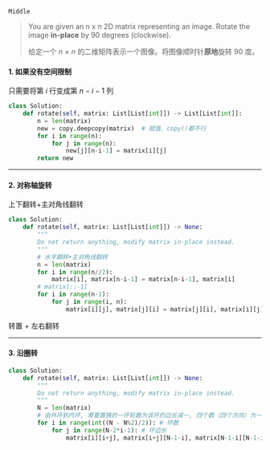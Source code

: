 `Middle`

> You are given an n x n 2D matrix representing an image. Rotate the image **in-place** by 90 degrees (clockwise).
>
> 给定一个 *n* × *n* 的二维矩阵表示一个图像。将图像顺时针**原地**旋转 90 度。

#### 1. 如果没有空间限制

只需要将第 $i$ 行变成第 $n - i - 1$ 列

```python
class Solution:
    def rotate(self, matrix: List[List[int]]) -> List[List[int]]:
        n = len(matrix)
        new = copy.deepcopy(matrix)  # 赋值、copy()都不行
        for i in range(n):
            for j in range(n):
                new[j][n-i-1] = matrix[i][j]
        return new
```

---

#### 2. 对称轴旋转

上下翻转+主对角线翻转

```python
class Solution:
    def rotate(self, matrix: List[List[int]]) -> None:
        """
        Do not return anything, modify matrix in-place instead.
        """
        # 水平翻转+主对角线翻转
        n = len(matrix)
        for i in range(n//2):
            matrix[i], matrix[n-i-1] = matrix[n-i-1], matrix[i]
        # matrix[::-1]
        for i in range(n-1):
            for j in range(i, n):
                matrix[i][j], matrix[j][i] = matrix[j][i], matrix[i][j]
```

转置 + 左右翻转

---

#### 3. 沿圈转

```python
class Solution:
    def rotate(self, matrix: List[List[int]]) -> None:
        """
        Do not return anything, modify matrix in-place instead.
        """
        N = len(matrix)
        # 由外环到内环, 需要置换的一环轮数为该环的边长减一, 四个数（四个方向）为一组进行值置换
        for i in range(int((N - N%2)/2)): # 环数
            for j in range(N-2*i-1): # 环边长
                matrix[i][i+j], matrix[i+j][N-1-i], matrix[N-1-i][N-1-i-j], matrix[N-1-i-j][i] = matrix[N-1-i-j][i], matrix[i][i+j], matrix[i+j][N-1-i], matrix[N-1-i][N-1-i-j]
```

